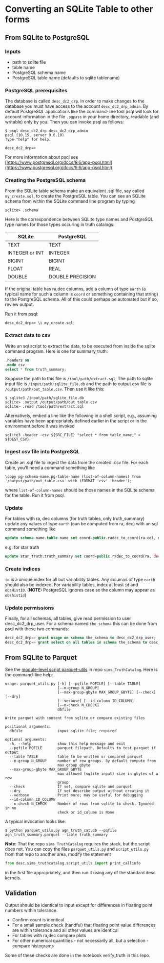 # Converting an SQLite Table to other forms

## From SQLite to PostgreSQL
### Inputs
* path to sqlite file
* table name
* PostgreSQL schema name
* PostgreSQL table name (defaults to sqlite tablename)

### PostgreSQL prerequisites

The database is called `desc_dc2_drp`.  In order to make changes to the database you must have access to the account `desc_dc2_drp_admin`.  By default PostgreSQL applications like the command-line tool psql will look for account information  in the file `.pgpass` in your home directory, readable (and writable) only by you.  Then you can invoke psql as follows:
```
$ psql desc_dc2_drp desc_dc2_drp_admin
psql (10.15, server 9.6.19)
Type "help" for help.

desc_dc2_drp=>
```
For more information about psql see [https://www.postgresql.org/docs/9.6/app-psql.html](https://www.postgresql.org/docs/9.6/app-psql.html).

### Creating the PostgreSQL schema

From the SQLite table schema make an equivalent .sql file, say called `my_create.sql`, to create the PostgreSQL table. You can see an SQLite schema from within the SQLite command line program by typing
```
sqlite> .schema
```
Here is the correspondence between SQLite type names and PostgreSQL type names for those types occuring in truth catalogs:

| SQLite         | PostgreSQL       |
|----------------|------------------|
| TEXT           | TEXT             |
| INTEGER or INT | INTEGER          |
| BIGINT         | BIGINT           |
| FLOAT          | REAL             |
| DOUBLE         | DOUBLE PRECISION |

If the original table has ra,dec columns, add a column of type `earth` (a typical name for such a column is `coord` or something containing that string) to the PostgreSQL schema. All of this could perhaps be automated but if so, review output.

Run it from psql:

```
desc_dc2_drp=> \i my_create.sql;
```
### Extract data to csv
Write an sql script to extract the data, to be executed from inside the sqlite command program. Here is one for summary_truth:

```sql
.headers on
.mode csv
select * from truth_summary;
```
Suppose the path to this file is  `/tool/path/extract.sql`, The path to sqlite input file is `/input/path/sqlite_file.db` and the path to output csv file is `/output/path/out_table.csv`. Then use it like this:
```
$ sqlite3 /input/path/sqlite_file.db
sqlite> .output /output/path/out_table.csv
sqlite> .read /tool/path/extract.sql
```

Alternatively, embed a line like the following in a shell script, e.g., assuming variables have been appropriately defined earlier in the script or in the environment before it was invoked

```
sqlite3 -header -csv ${SRC_FILE} "select * from table_name;" > ${DEST_CSV}
```
### Ingest csv file into PostgreSQL
Create an .sql file to ingest the data from the created .csv file. For each table, you'll need a command something like
```
\copy pg-schema-name.pg-table-name (list-of-column-names) from '/output/path/out_table.csv' with (FORMAT 'csv' 'header');
```
where `list-of-column-names` should be those names in the SQLite schema for the table. Run it from psql.

### Update
For tables with ra, dec columns (for truth tables, only truth_summary) update any values of type `earth` (can be computed from ra, dec) with an sql command something like
```sql
update schema-name.table-name set coord=public.radec_to_coord(ra-col, dec-col);
```
e.g. for star truth
```sql
update star_truth.truth_summary set coord=public.radec_to_coord(ra, dec);
```
### Create indices
`id` is a unique index for all but variability tables. Any columns of type `earth` should also be indexed. For variability tables, index at least `id` and `obsHistID`. (**NOTE:** PostgreSQL ignores case so the column may appear as `obshistid`)

### Update permissions
Finally, for all schemas, all tables, give read permission to user desc_dc2_drp_user. For a schema named `the_schema` this can be done from psql with these two commands:

```sql
desc_dc2_drp=> grant usage on schema the_schema to desc_dc2_drp_user;
desc_dc2_drp=> grant select on all tables in schema the_schema to desc_dc2_drp_user;
```
## From SQLite to Parquet
See the [module-level script parquet-utils](https://github.com/LSSTDESC/sims_TruthCatalog/blob/master/python/desc/sims_truthcatalog/parquet_utils.py) in repo `sims_TruthCatalog`.  Here is the command-line help:

```
usage: parquet_utils.py [-h] [--pqfile PQFILE] [--table TABLE]
                        [--n-group N_GROUP]
                        [--max-group-gbyte MAX_GROUP_GBYTE] [--check] [--dry]
                        [--verbose] [--id-column ID_COLUMN]
                        [--n-check N_CHECK]
                        dbfile

Write parquet with content from sqlite or compare existing files

positional arguments:
  dbfile                input sqlite file; required

optional arguments:
  -h, --help            show this help message and exit
  --pqfile PQFILE       parquet filepath. Defaults to test.parquet if output
  --table TABLE         table to be written or compared parquet
  --n-group N_GROUP     number of row groups. By default compute from
                        max_group_gbyte
  --max-group-gbyte MAX_GROUP_GBYTE
                        max allowed (sqlite input) size in gbytes of a row
                        group
  --check               If set, compare sqlite and parquet
  --dry                 If set describe output without creating it
  --verbose             Print more; may be useful for debugging
  --id-column ID_COLUMN
  --n-check N_CHECK     Number of rows from sqlite to check. Ignored in no
                        check or id_colume is None
```

A typical invocation looks like:

```
$ python parquet_utils.py agn_truth_cat.db --pqfile agn_truth_summary.parquet --table truth_summary
```

**Note:** That the repo `sims_TruthCatalog` requires the stack, but the script does not.  You can copy the files `parquet_utils.py` and `script_utils.py` from that repo to another area, modify the statement

```python
from desc.sims_truthcatalog.script_utils import print_callinfo
```
in the first file appropriately, and then run it using any of the standard desc kernels.

## Validation
Output should be identical to input except for differences in floating point numbers within tolerance.

* Confirm count is identical
* For a small sample check (handful) that floating point value differences are within tolerance and all other values are identical
* For tables with ra,dec compare plots
* For other numerical quantities - not necessarily all, but a selection - compare histograms

Some of these checks are done in the notebook verify_truth in this repo.
